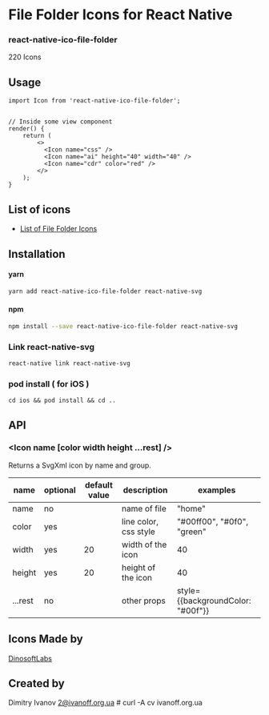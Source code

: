 # File Folder Icons for React Native

### react-native-ico-file-folder

220 Icons

## Usage

```
import Icon from 'react-native-ico-file-folder';


// Inside some view component
render() {
    return (
        <>
          <Icon name="css" />
          <Icon name="ai" height="40" width="40" />
          <Icon name="cdr" color="red" />
        </>
    );
}

```

## List of icons

- [List of File Folder Icons](static/file-folder.md)

## Installation

#### yarn

```bash
yarn add react-native-ico-file-folder react-native-svg
```

#### npm

```bash
npm install --save react-native-ico-file-folder react-native-svg
```

### Link react-native-svg

```bash
react-native link react-native-svg
```

### pod install ( for iOS )

```
cd ios && pod install && cd ..
```

## API

### <Icon name [color width height ...rest] />

Returns a SvgXml icon by name and group.

 name | optional | default value | description | examples
------|----------|---------------|-------------|---------
name | no |  | name of file | "home"
color | yes | | line color, css style | "#00ff00", "#0f0", "green"
width | yes | 20 | width of the icon | 40
height | yes | 20 | height of the icon | 40
...rest | no | | other props | style={{backgroundColor: "#00f"}}

## Icons Made by

[DinosoftLabs](https://www.flaticon.com/authors/dinosoftlabs)

## Created by

Dimitry Ivanov <2@ivanoff.org.ua> # curl -A cv ivanoff.org.ua
